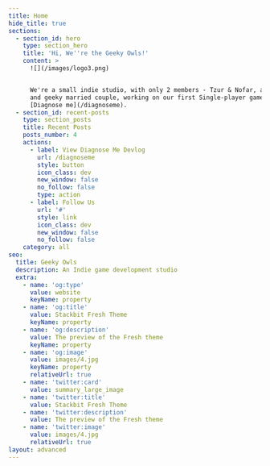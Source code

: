 ```yaml
---
title: Home
hide_title: true
sections:
  - section_id: hero
    type: section_hero
    title: 'Hi, We''re the Geeky Owls!'
    content: >
      ![](/images/logo3.png)


      We're a small indie studio, with only 2 members - Tzur & Nofar, a happy
      and geeky married couple, working on our first Single-player game -
      [Diagnose me](/diagnoseme).
  - section_id: recent-posts
    type: section_posts
    title: Recent Posts
    posts_number: 4
    actions:
      - label: View Diagnose Me Devlog
        url: /diagnoseme
        style: button
        icon_class: dev
        new_window: false
        no_follow: false
        type: action
      - label: Follow Us
        url: '#'
        style: link
        icon_class: dev
        new_window: false
        no_follow: false
    category: all
seo:
  title: Geeky Owls
  description: An Indie game development studio
  extra:
    - name: 'og:type'
      value: website
      keyName: property
    - name: 'og:title'
      value: Stackbit Fresh Theme
      keyName: property
    - name: 'og:description'
      value: The preview of the Fresh theme
      keyName: property
    - name: 'og:image'
      value: images/4.jpg
      keyName: property
      relativeUrl: true
    - name: 'twitter:card'
      value: summary_large_image
    - name: 'twitter:title'
      value: Stackbit Fresh Theme
    - name: 'twitter:description'
      value: The preview of the Fresh theme
    - name: 'twitter:image'
      value: images/4.jpg
      relativeUrl: true
layout: advanced
---
```

